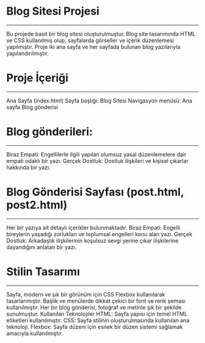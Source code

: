 # Blog Sitesi Projesi
--------------------------------------------------------------------------------------------------------
Bu projede basit bir blog sitesi oluşturulmuştur. Blog site tasarımında HTML ve CSS kullanılmış olup, sayfalarda görseller ve içerik düzenlemesi yapılmıştır. Proje iki ana sayfa ve her sayfada bulunan blog yazılarıyla yapılandırılmıştır.

# Proje İçeriği
--------------------------------------------------------------------------------------------------------

Ana Sayfa (index.html)
Sayfa başlığı: Blog Sitesi
Navigasyon menüsü:
Ana sayfa
Blog gönderisi
# Blog gönderileri:
--------------------------------------------------------------------------------------------------------

Biraz Empati: Engellilerle ilgili yapılan olumsuz yasal düzenlemelere dair empati odaklı bir yazı.
Gerçek Dostluk: Dostluk ilişkileri ve kişisel çıkarlar hakkında bir yazı.
# Blog Gönderisi Sayfası (post.html, post2.html)
--------------------------------------------------------------------------------------------------------

Her bir yazıya ait detaylı içerikler bulunmaktadır.
Biraz Empati: Engelli bireylerin yaşadığı zorlukları ve toplumsal engelleri konu alan yazı.
Gerçek Dostluk: Arkadaşlık ilişkilerinin koşulsuz sevgi yerine çıkar ilişkilerine dayandığını anlatan bir yazı.
# Stilin Tasarımı
--------------------------------------------------------------------------------------------------------

Sayfa, modern ve şık bir görünüm için CSS Flexbox kullanılarak tasarlanmıştır.
Başlık ve menülerde dikkat çekici bir font ve renk şeması kullanılmıştır.
Her bir blog gönderisi, fotoğraf ve metinle şık bir şekilde sunulmuştur.
Kullanılan Teknolojiler
HTML: Sayfa yapısı için temel HTML etiketleri kullanılmıştır.
CSS: Sayfa stilinin oluşturulmasında kullanılan ana teknoloji.
Flexbox: Sayfa düzeni için esnek bir düzen sistemi sağlamak amacıyla kullanılmıştır.